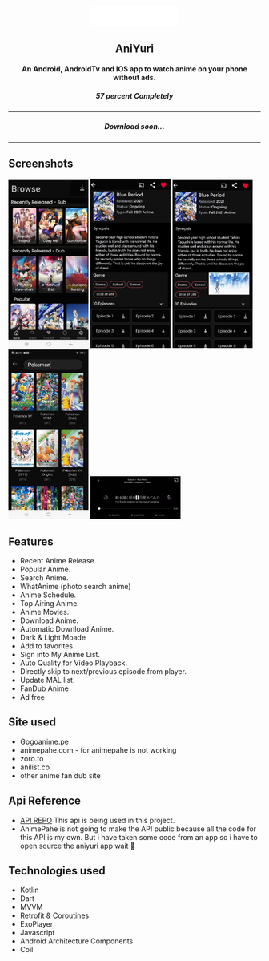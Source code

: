 <p align="center"><img src="./page/aniyurilightmode.png" width="180"></p>

<h2 align="center"><b>AniYuri</b></h2>

<h4 align="center">An Android, AndroidTv and IOS app to watch anime on your phone without ads.</h4>

<h5 align="center">57 percent Completely</h5>
<hr>

<h5 align="center">Download soon...</h5>
<hr>

## Screenshots

<img src="./page/screenshot2.jpg" width=160>
<img src="./page/shreenshot1.jpg" width=160>
<img src="./page/screenshot3.jpg" width=160>
<img src="./page/Screenshot4.jpg" width=160>
<img src="./page/screenshot.jpg" width=180>

## Features

- Recent Anime Release.
- Popular Anime.
- Search Anime. 
- WhatAnime (photo search anime)
- Anime Schedule.
- Top Airing Anime.
- Anime Movies.
- Download Anime.
- Automatic Download Anime.
- Dark & Light Moade
- Add to favorites.
- Sign into My Anime List.
- Auto Quality for Video Playback.
- Directly skip to next/previous episode from player.
- Update MAL list.
- FanDub Anime
- Ad free

## Site used
- Gogoanime.pe
- animepahe.com - for animepahe is not working
- zoro.to
- anilist.co
- other anime fan dub site


## Api Reference

- [API REPO](https://aniyuriapi.herokuapp.com/)
  This api is being used in this project.
- AnimePahe is not going to make the API public because all the code for this API is my own.
But i have taken some code from an app so i have to open source the aniyuri app wait 💪


## Technologies used
- Kotlin
- Dart
- MVVM
- Retrofit & Coroutines
- ExoPlayer
- Javascript
- Android Architecture Components
- Coil



